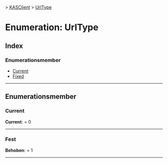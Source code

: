 [](../README.md) > [KASClient](../modules/kasclient.md) > [UrlType](../enums/kasclient.urltype.md)

# <a name="enumeration-urltype"></a>Enumeration: UrlType

## <a name="index"></a>Index 

### <a name="enumeration-members"></a>Enumerationsmember

* [Current](kasclient.urltype.md#current)
* [Fixed](kasclient.urltype.md#fixed)

---

## <a name="enumeration-members"></a>Enumerationsmember

<a id="current"></a>

###  <a name="current"></a>Current

**Current**: = 0

___

<a id="fixed"></a>

###  <a name="fixed"></a>Fest

**Behoben**: = 1

___

